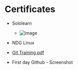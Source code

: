 # Certificates
* Sololearn
  - ![image](https://user-images.githubusercontent.com/60938404/161256798-2181fe0a-faab-4ada-a353-3b1eab85d82c.png)

* NDG Linux
* [Git Training.pdf](https://github.com/vaishnavikutre/M1_ScientificCalculator/files/8397298/Git.Training.pdf)

* First day Github - Screenshot
